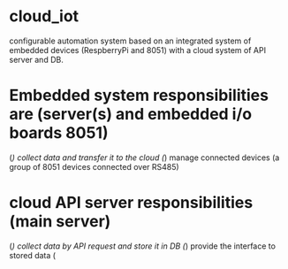 # cloud_iot
configurable automation system based on an integrated system of embedded devices (RespberryPi and 8051) with a cloud system of API server and DB.
# Embedded system responsibilities are (server(s) and embedded i/o boards 8051)
(*) collect data and transfer it to the cloud
(*) manage connected devices (a group of 8051 devices connected over RS485)
# cloud API server responsibilities (main server)
(*) collect data by API request and store it in DB
(*) provide the interface to stored data
(
